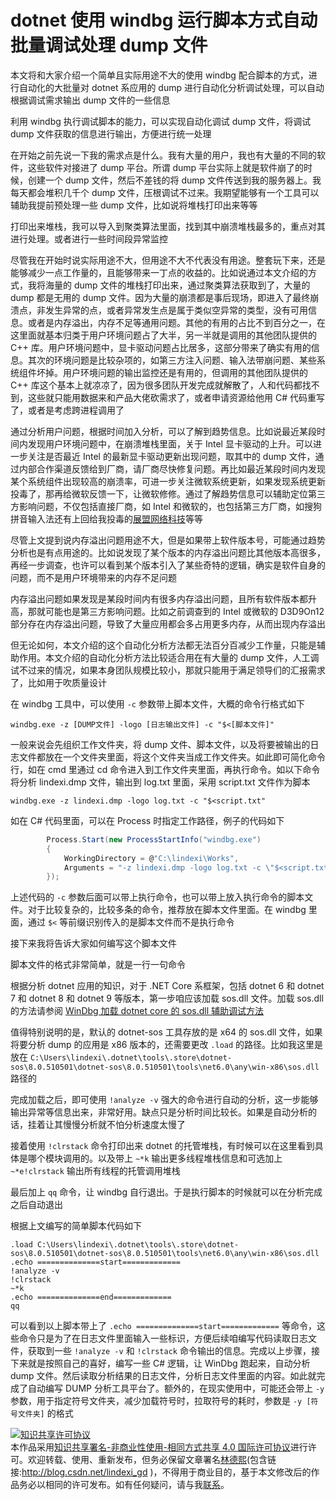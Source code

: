 
# dotnet 使用 windbg 运行脚本方式自动批量调试处理 dump 文件

本文将和大家介绍一个简单且实际用途不大的使用 windbg 配合脚本的方式，进行自动化的大批量对 dotnet 系应用的 dump 进行自动化分析调试处理，可以自动根据调试需求输出 dump 文件的一些信息

<!--more-->


<!-- 发布 -->
<!-- 博客 -->

利用 windbg 执行调试脚本的能力，可以实现自动化调试 dump 文件，将调试 dump 文件获取的信息进行输出，方便进行统一处理

在开始之前先说一下我的需求点是什么。我有大量的用户，我也有大量的不同的软件，这些软件对接进了 dump 平台。所谓 dump 平台实际上就是软件崩了的时候，创建一个 dump 文件，然后不差钱的将 dump 文件传送到我的服务器上。我每天都会堆积几千个 dump 文件，压根调试不过来。我期望能够有一个工具可以辅助我提前预处理一些 dump 文件，比如说将堆栈打印出来等等

打印出来堆栈，我可以导入到聚类算法里面，找到其中崩溃堆栈最多的，重点对其进行处理。或者进行一些时间段异常监控

尽管我在开始时说实际用途不大，但用途不大不代表没有用途。整套玩下来，还是能够减少一点工作量的，且能够带来一丁点的收益的。比如说通过本文介绍的方式，我将海量的 dump 文件的堆栈打印出来，通过聚类算法获取到了，大量的 dump 都是无用的 dump 文件。因为大量的崩溃都是事后现场，即进入了最终崩溃点，非发生异常的点，或者异常发生点是属于类似空异常的类型，没有可用信息。或者是内存溢出，内存不足等通用问题。其他的有用的占比不到百分之一，在这里面就基本归类于用户环境问题占了大半，另一半就是调用的其他团队提供的 C++ 库。用户环境问题中，显卡驱动问题占比居多，这部分带来了确实有用的信息。其次的环境问题是比较杂项的，如第三方注入问题、输入法带崩问题、某些系统组件坏掉。用户环境问题的输出监控还是有用的，但调用的其他团队提供的 C++ 库这个基本上就凉凉了，因为很多团队开发完成就解散了，人和代码都找不到，这些就只能用数据来和产品大佬砍需求了，或者申请资源给他用 C# 代码重写了，或者是考虑跨进程调用了

通过分析用户问题，根据时间加入分析，可以了解到趋势信息。比如说最近某段时间内发现用户环境问题中，在崩溃堆栈里面，关于 Intel 显卡驱动的上升。可以进一步关注是否最近 Intel 的最新显卡驱动更新出现问题，取其中的 dump 文件，通过内部合作渠道反馈给到厂商，请厂商尽快修复问题。再比如最近某段时间内发现某个系统组件出现较高的崩溃率，可进一步关注微软系统更新，如果发现系统更新投毒了，那再给微软反馈一下，让微软修修。通过了解趋势信息可以辅助定位第三方影响问题，不仅包括直接厂商，如 Intel 和微软的，也包括第三方厂商，如搜狗拼音输入法还有上回给我投毒的[展盟网络科技](https://blog.lindexi.com/post/%E4%B8%8A%E6%B5%B7%E5%B1%95%E7%9B%9F%E7%BD%91%E7%BB%9C%E7%A7%91%E6%8A%80%E6%9C%89%E9%99%90%E5%85%AC%E5%8F%B8%E7%9A%84-gamebox-%E7%BB%84%E4%BB%B6%E6%B3%A8%E5%85%A5%E8%BF%9B%E7%A8%8B%E5%AF%BC%E8%87%B4%E8%BD%AF%E4%BB%B6%E5%B4%A9%E6%BA%83.html)等等

尽管上文提到说内存溢出问题用途不大，但是如果带上软件版本号，可能通过趋势分析也是有点用途的。比如说发现了某个版本的内存溢出问题比其他版本高很多，再经一步调查，也许可以看到某个版本引入了某些奇特的逻辑，确实是软件自身的问题，而不是用户环境带来的内存不足问题

内存溢出问题如果发现是某段时间内有很多内存溢出问题，且所有软件版本都升高，那就可能也是第三方影响问题。比如之前调查到的 Intel 或微软的 D3D9On12 部分存在内存溢出问题，导致了大量应用都会多占用更多内存，从而出现内存溢出

但无论如何，本文介绍的这个自动化分析方法都无法百分百减少工作量，只能是辅助作用。本文介绍的自动化分析方法比较适合用在有大量的 dump 文件，人工调试不过来的情况，如果本身团队规模比较小，那就只能用于满足领导们的汇报需求了，比如用于吹质量设计

在 windbg 工具中，可以使用 `-c` 参数带上脚本文件，大概的命令行格式如下

```
windbg.exe -z [DUMP文件] -logo [日志输出文件] -c "$<[脚本文件]"
```

一般来说会先组织工作文件夹，将 dump 文件、脚本文件，以及将要被输出的日志文件都放在一个文件夹里面，将这个文件夹当成工作文件夹。如此即可简化命令行，如在 cmd 里通过 cd 命令进入到工作文件夹里面，再执行命令。如以下命令将分析 lindexi.dmp 文件，输出到 log.txt 里面，采用 script.txt 文件作为脚本

```
windbg.exe -z lindexi.dmp -logo log.txt -c "$<script.txt"
```

如在 C# 代码里面，可以在 Process 时指定工作路径，例子的代码如下

```csharp
        Process.Start(new ProcessStartInfo("windbg.exe")
        {
            WorkingDirectory = @"C:\lindexi\Works",
            Arguments = "-z lindexi.dmp -logo log.txt -c \"$<script.txt\""
        });
```

上述代码的 `-c` 参数后面可以带上执行命令，也可以带上放入执行命令的脚本文件。对于比较复杂的，比较多条的命令，推荐放在脚本文件里面。在 windbg 里面，通过 `$<` 等前缀识别传入的是脚本文件而不是执行命令

接下来我将告诉大家如何编写这个脚本文件

脚本文件的格式非常简单，就是一行一句命令

根据分析 dotnet 应用的知识，对于 .NET Core 系框架，包括 dotnet 6 和 dotnet 7 和 dotnet 8 和 dotnet 9 等版本，第一步咱应该加载 sos.dll 文件。加载 sos.dll 的方法请参阅 [WinDbg 加载 dotnet core 的 sos.dll 辅助调试方法](https://blog.lindexi.com/post/WinDbg-%E5%8A%A0%E8%BD%BD-dotnet-core-%E7%9A%84-sos.dll-%E8%BE%85%E5%8A%A9%E8%B0%83%E8%AF%95%E6%96%B9%E6%B3%95.html )

值得特别说明的是，默认的 dotnet-sos 工具存放的是 x64 的 sos.dll 文件，如果将要分析 dump 的应用是 x86 版本的，还需要更改 `.load` 的路径。比如我这里是放在 `C:\Users\lindexi\.dotnet\tools\.store\dotnet-sos\8.0.510501\dotnet-sos\8.0.510501\tools\net6.0\any\win-x86\sos.dll` 路径的

完成加载之后，即可使用 `!analyze -v` 强大的命令进行自动的分析，这一步能够输出异常等信息出来，非常好用。缺点只是分析时间比较长。如果是自动分析的话，挂着让其慢慢分析就不怕分析速度太慢了

接着使用 `!clrstack` 命令打印出来 dotnet 的托管堆栈，有时候可以在这里看到具体是哪个模块调用的。以及带上 `~*k` 输出更多线程堆栈信息和可选加上 `~*e!clrstack` 输出所有线程的托管调用堆栈

最后加上 `qq` 命令，让 windbg 自行退出。于是执行脚本的时候就可以在分析完成之后自动退出

根据上文编写的简单脚本代码如下

```
.load C:\Users\lindexi\.dotnet\tools\.store\dotnet-sos\8.0.510501\dotnet-sos\8.0.510501\tools\net6.0\any\win-x86\sos.dll
.echo ==============start=============
!analyze -v
!clrstack
~*k
.echo ==============end=============
qq
```

可以看到以上脚本带上了 `.echo ==============start=============` 等命令，这些命令只是为了在日志文件里面输入一些标识，方便后续咱编写代码读取日志文件，获取到一些 `!analyze -v` 和 `!clrstack` 命令输出的信息。完成以上步骤，接下来就是按照自己的喜好，编写一些 C# 逻辑，让 WinDbg 跑起来，自动分析 dump 文件。然后读取分析结果的日志文件，分析日志文件里面的内容。如此就完成了自动编写 DUMP 分析工具平台了。额外的，在现实使用中，可能还会带上 `-y` 参数，用于指定符号文件夹，减少加载符号时，拉取符号的耗时，参数是 `-y [符号文件夹]` 的格式




<a rel="license" href="http://creativecommons.org/licenses/by-nc-sa/4.0/"><img alt="知识共享许可协议" style="border-width:0" src="https://licensebuttons.net/l/by-nc-sa/4.0/88x31.png" /></a><br />本作品采用<a rel="license" href="http://creativecommons.org/licenses/by-nc-sa/4.0/">知识共享署名-非商业性使用-相同方式共享 4.0 国际许可协议</a>进行许可。欢迎转载、使用、重新发布，但务必保留文章署名[林德熙](http://blog.csdn.net/lindexi_gd)(包含链接:http://blog.csdn.net/lindexi_gd )，不得用于商业目的，基于本文修改后的作品务必以相同的许可发布。如有任何疑问，请与我[联系](mailto:lindexi_gd@163.com)。